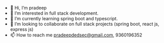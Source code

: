 - 👋 Hi, I’m pradeep
- 👀 I’m interested in full stack development.
- 🌱 I’m currently learning spring boot and typescript.
- 💞️ I’m looking to collaborate on full stack projects (spring boot, react js, express js)
- 📫 How to reach me pradeepdedsec@gmail.com, 9360196352

<!---
pradeepdedsec/pradeepdedsec is a ✨ special ✨ repository because its `README.md` (this file) appears on your GitHub profile.
You can click the Preview link to take a look at your changes.
--->
